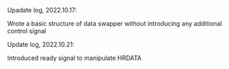 Upadate log, 2022.10.17:

  Wrote a basic structure of data swapper without introducing any additional control signal

Update log, 2022.10.21:

  Introduced ready signal to manipulate HRDATA
